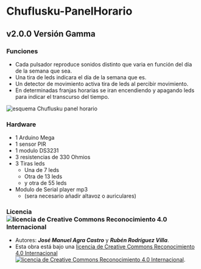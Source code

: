# Chuflusku-PanelHorario

## v2.0.0  Versión Gamma
### Funciones
 * Cada pulsador reproduce sonidos distinto que varia en función del día de la semana que sea.
 * Una tira de leds indicara el día de la semana que es.
 * Un detector de movimiento activa tira de leds al percibir movimiento.
 * En determinadas franjas horarias se iran encendiendo y apagando leds para indicar el transcurso del tiempo.

![esquema Chuflusku panel horario](https://github.com/RodriguezVilla/Chuflusku-PanelHorario/blob/master/Esquematico_PanelHorario_v2-X-X_esquem%C3%A1tico.png)
### Hardware
 * 1 Arduino Mega
 * 1 sensor  PIR
 * 1 modulo DS3231
 * 3 resistencias de 330 Ohmios
 * 3 Tiras leds
    * Una de 7 leds
    * Otra de 13 leds
    * y otra de 55 leds
 * Modulo de Serial player mp3
    * (sera necesario añadir altavoz o auriculares)
### Licencia ![licencia de Creative Commons Reconocimiento 4.0 Internacional](https://licensebuttons.net/l/by-nc-sa/4.0/88x31.png)

 * Autores: ***José Manuel Agra Castro*** y ***Rubén Rodríguez Villa***.
 * Esta obra está bajo una <a rel="license" href="http://creativecommons.org/licenses/by/4.0/">licencia de Creative Commons Reconocimiento 4.0 Internacional ![licencia de Creative Commons Reconocimiento 4.0 Internacional](https://licensebuttons.net/l/by-nc-sa/4.0/88x31.png)</a>.
